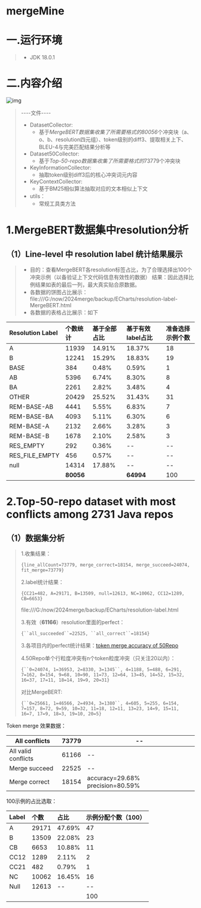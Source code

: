 # mergeMine

# 一.运行环境

> - JDK 18.0.1

# 二.内容介绍

![img](https://ovxmsaoguz.feishu.cn/space/api/box/stream/download/asynccode/?code=NmUzOTgwNTU3NjllOTgyY2NkMGVlMTk0ZTgxMjU2MzRfb25BQ2hXSzFxRUs1UVZzSDJsc0tGT2RoUERYQks0UlNfVG9rZW46SVZQdmI4dFo2b1IxRVp4Z2hITGMxUHE5bkVlXzE3MzIwMjQxNzc6MTczMjAyNzc3N19WNA)

> ----文件----
>
> - DatasetCollector:
>   - 基于*MergeBERT数据集收集了所需要格式的80056*个冲突块（a、o、b、resolution四元组）、token级别的diff3、提取相关上下、BLEU-4与完美匹配结果分析等
> - Dataset50Collector:
>   - 基于*Top-50-repo数据集收集了所需要格式的*73779个冲突块
> - KeyInformationCollector:
>   - 抽取token级别diff3后的核心冲突词元内容
> - KeyContextCollector:
>   - 基于BM25相似算法抽取对应的文本相似上下文
> - utils：
>   - 常规工具类方法

# 1.MergeBERT数据集中resolution分析

## （1）**Line-level 中 resolution label 统计结果展示**

> - 目的：查看MergeBERT各resolution标签占比，为了合理选择出100个冲突示例（以备验证上下文代码信息有效性的数据） 结果：因此选择比例结果如表的最后一列，最大真实贴合原数据。
> - 各数据的饼图占比展示：file:///G:/now/2024merge/backup/ECharts/resolution-label-MergeBERT.html
> - 各数据的表格占比展示：如下

| Resolution Label | 个数统计  | 基于全部占比 | 基于有效label占比 | 准备选择示例个数 |
| :--------------- | :-------- | :----------- | :---------------- | :--------------- |
| A                | 11939     | 14.91%       | 18.37%            | 18               |
| B                | 12241     | 15.29%       | 18.83%            | 19               |
| BASE             | 384       | 0.48%        | 0.59%             | 1                |
| AB               | 5396      | 6.74%        | 8.30%             | 8                |
| BA               | 2261      | 2.82%        | 3.48%             | 4                |
| OTHER            | 20429     | 25.52%       | 31.43%            | 31               |
| REM-BASE-AB      | 4441      | 5.55%        | 6.83%             | 7                |
| REM-BASE-BA      | 4093      | 5.11%        | 6.30%             | 6                |
| REM-BASE-A       | 2132      | 2.66%        | 3.28%             | 3                |
| REM-BASE-B       | 1678      | 2.10%        | 2.58%             | 3                |
| RES_EMPTY        | 292       | 0.36%        | --                | --               |
| RES_FILE_EMPTY   | 456       | 0.57%        | --                | --               |
| null             | 14314     | 17.88%       | --                | --               |
|                  | **80056** |              | **64994**         | 100              |

# 2.Top-50-repo dataset with most conflicts among 2731 Java repos 

## （1）数据集分析

> 1.收集结果：
>
> ```
> {line_allCount=73779, merge_correct=18154, merge_succeed=24074, fit_merge=73779}
> ```
>
> 2.label统计结果：
>
> ```
> {CC21=482, A=29171, B=13509, null=12613, NC=10062, CC12=1289, CB=6653}
> ```
>
>  file:///G:/now/2024merge/backup/ECharts/resolution-label.html
>
> 3.有效（**61166**）resolution里面的perfect：
>
> ```
> {``all_succeeded``=22525, ``all_correct``=18154}
> ```
>
> 3.各项目内的perfect统计结果：[token merge accuracy of 50Repo](https://ovxmsaoguz.feishu.cn/sheets/Oy59sqYhChFpTatMVGRc1axcnBf) 
>
> 4.50Repo单个行粒度冲突有n个token粒度冲突（只关注20以内）：
>
> ```
> {``0=24074, 1=36953, 2=8330, 3=1345``, 4=1188, 5=488, 6=291, 7=162, 8=154, 9=68, 10=90, 11=73, 12=64, 13=45, 14=52, 15=32, 16=37, 17=11, 18=14, 19=9, 20=31}
> ```
>
> 对比MergeBERT:
>
> ```
> {``0=25661, 1=46566, 2=4934, 3=1380``, 4=605, 5=255, 6=154, 7=157, 8=72, 9=59, 10=32, 11=18, 12=11, 13=23, 14=9, 15=11, 16=7, 17=9, 18=3, 19=10, 20=5}
> ```

Token merge 效果数据：

| All conflicts       | 73779 | --                                 |
| ------------------- | ----- | ---------------------------------- |
| All valid conflicts | 61166 | --                                 |
| Merge succeed       | 22525 | --                                 |
| Merge correct       | 18154 | accuracy=29.68%   precision=80.59% |

100示例的占比选取：

| Label | 个数  | 占比   | 示例分配个数（100） |
| :---- | :---- | :----- | :------------------ |
| A     | 29171 | 47.69% | 47                  |
| B     | 13509 | 22.08% | 23                  |
| CB    | 6653  | 10.88% | 11                  |
| CC12  | 1289  | 2.11%  | 2                   |
| CC21  | 482   | 0.79%  | 1                   |
| NC    | 10062 | 16.45% | 16                  |
| Null  | 12613 | --     | --                  |
|       |       |        | 100                 |